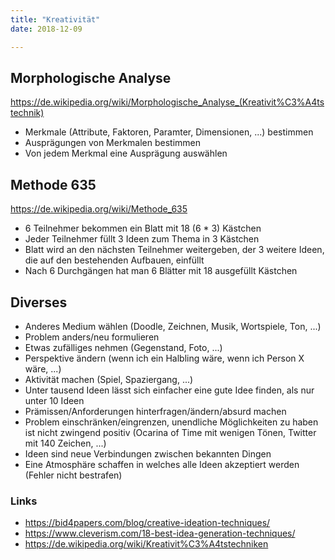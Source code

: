 ```yaml
---
title: "Kreativität"
date: 2018-12-09

---
```


## Morphologische Analyse

https://de.wikipedia.org/wiki/Morphologische_Analyse_(Kreativit%C3%A4tstechnik)

- Merkmale (Attribute, Faktoren, Paramter, Dimensionen, ...) bestimmen
- Ausprägungen von Merkmalen bestimmen
- Von jedem Merkmal eine Ausprägung auswählen

## Methode 635

https://de.wikipedia.org/wiki/Methode_635

- 6 Teilnehmer bekommen ein Blatt mit 18 (6 * 3) Kästchen
- Jeder Teilnehmer füllt 3 Ideen zum Thema in 3 Kästchen
- Blatt wird an den nächsten Teilnehmer weitergeben, der 3 weitere Ideen, die auf den bestehenden Aufbauen, einfüllt
- Nach 6 Durchgängen hat man 6 Blätter mit 18 ausgefüllt Kästchen

## Diverses

- Anderes Medium wählen (Doodle, Zeichnen, Musik, Wortspiele, Ton, ...)
- Problem anders/neu formulieren
- Etwas zufälliges nehmen (Gegenstand, Foto, ...)
- Perspektive ändern (wenn ich ein Halbling wäre, wenn ich Person X wäre, ...)
- Aktivität machen (Spiel, Spaziergang, ...)
- Unter tausend Ideen lässt sich einfacher eine gute Idee finden, als nur unter 10 Ideen
- Prämissen/Anforderungen hinterfragen/ändern/absurd machen
- Problem einschränken/eingrenzen, unendliche Möglichkeiten zu haben ist nicht zwingend positiv (Ocarina of Time mit wenigen Tönen, Twitter mit 140 Zeichen, ...)
- Ideen sind neue Verbindungen zwischen bekannten Dingen
- Eine Atmosphäre schaffen in welches alle Ideen akzeptiert werden (Fehler nicht bestrafen)

### Links

- https://bid4papers.com/blog/creative-ideation-techniques/
- https://www.cleverism.com/18-best-idea-generation-techniques/
- https://de.wikipedia.org/wiki/Kreativit%C3%A4tstechniken
